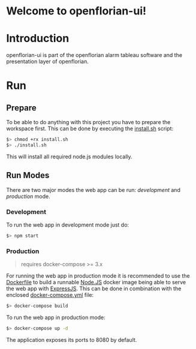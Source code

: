 # Welcome to openflorian-ui! #

# Introduction #

openflorian-ui is part of the openflorian alarm tableau software and the presentation layer of openflorian.

# Run #

## Prepare ##

To be able to do anything with this project you have to prepare the workspace first. This can
be done by executing the [install.sh](./install.sh) script:

```bash
$> chmod +rx install.sh
$> ./install.sh
```

This will install all required node.js modules locally.

## Run Modes ##

There are two major modes the web app can be run: _development_ and _production_ mode.

### Development ###

To run the web app in development mode just do:

```bash
$> npm start
```

### Production ###

> requires docker-compose >= 3.x

For running the web app in production mode it is recommended to use the [Dockerfile](./Dockerfile)
to build a runnable [Node.JS](https://nodejs.org/en/) docker image being able to serve the web
app with [ExpressJS](https://expressjs.com/). This can be done in combination with the enclosed
[docker-compose.yml](./docker-compose.yml) file:

```bash
$> docker-compose build
```

To run the web app in production mode:

```bash
$> docker-compose up -d
```

The application exposes its ports to 8080 by default.
